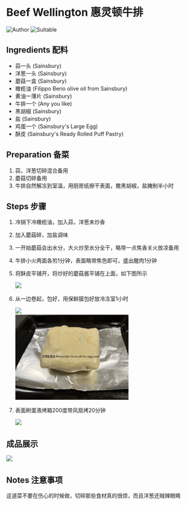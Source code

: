 # Beef Wellington 惠灵顿牛排

![Author](https://img.shields.io/badge/Author-Aiden-orange)
![Suitable](https://img.shields.io/badge/Suitable%20For-2%20People-brightgreen)

## Ingredients 配料

- 蒜一头 (Sainsbury)
- 洋葱一头 (Sainsbury)
- 蘑菇一盒 (Sainsbury)
- 橄榄油 (Filippo Berio olive oil from Sainsbury)
- 黄油一薄片 (Sainsbury)
- 牛排一个 (Any you like)
- 黑胡椒 (Sainsbury)
- 盐 (Sainsbury)
- 鸡蛋一个 (Sainsbury's Large Egg)
- 酥皮 (Sainsbury's Ready Rolled Puff Pastry)

## Preparation 备菜

1. 蒜，洋葱切碎混合备用
2. 蘑菇切碎备用
3. 牛排自然解冻到室温，用厨房纸擦干表面，撒黑胡椒，盐腌制半小时

## Steps 步骤

1. 冷锅下冷橄榄油，加入蒜，洋葱末炒香
2. 加入蘑菇碎，加盐调味
3. 一开始蘑菇会出水分，大火炒至水分全干，略带一点焦香关火放凉备用
4. 牛排小火两面各煎1分钟，表面略带焦色即可，盛出醒肉1分钟
5. 将酥皮平铺开，将炒好的蘑菇酱平铺在上面，如下图所示

    <div>
        <img src="../../imgs/dishes/BeefWellington1.jpg" style="width:300px">
    </div>

6. 从一边卷起，包好，用保鲜膜包好放冷冻室1小时

    <div>
        <img src="../../imgs/dishes/BeefWellington2.jpg" style="width:300px">
    </div>
	
	<div>
	    <img src="../../imgs/dishes/BeefWellington3.jpg" style="width:300px">
	</div>

7. 表面刷蛋液烤箱200度带风扇烤20分钟
    
	<div>
	    <img src="../../imgs/dishes/BeefWellington4.jpg" style="width:300px">
	</div>

## 成品展示

<div>
	<img src="../../imgs/dishes/BeefWellington5.jpg" style="width:500px">
</div>

## Notes 注意事项

这道菜不要在伤心的时候做，切碎那些食材真的很烦，而且洋葱还贼辣眼睛
